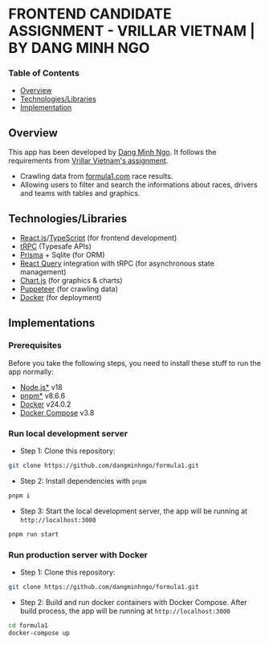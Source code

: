 # FRONTEND CANDIDATE ASSIGNMENT - VRILLAR VIETNAM | BY DANG MINH NGO

### Table of Contents

- [Overview](#overview)
- [Technologies/Libraries](#technologies-libraries)
- [Implementation](#implementation)

## Overview

This app has been developed by [Dang Minh Ngo](https://dangminhngo.github.io). It follows the requirements from [Vrillar Vietnam's assignment](https://github.com/dangminhngo/formula1/assets/ASSIGNMENT.md).

- Crawling data from [formula1.com](https://formula1.com/en) race results.
- Allowing users to filter and search the informations about races, drivers and teams with tables and graphics.

## Technologies/Libraries

- [React.js](https://react.dev)/[TypeScript](https://typescriptlang.org) (for frontend development)
- [tRPC](https://trpc.io) (Typesafe APIs)
- [Prisma](https://www.prisma.io) + Sqlite (for ORM)
- [React Query](https://tanstack.com/query/latest) integration with tRPC (for asynchronous state management)
- [Chart.js](https://www.chartjs.org) (for graphics & charts)
- [Puppeteer](https://pptr.dev) (for crawling data)
- [Docker](https://www.docker.com) (for deployment)

## Implementations

### Prerequisites

Before you take the following steps, you need to install these stuff to run the app normally:

- [Node.js\*](https://nodejs.org/en) v18
- [pnpm\*](https://pnpm.io) v8.6.6
- [Docker](https://www.docker.com/) v24.0.2
- [Docker Compose](https://docs.docker.com/compose/) v3.8

### Run local development server

- Step 1: Clone this repository:

```bash
git clone https://github.com/dangminhngo/formula1.git
```

- Step 2: Install dependencies with `pnpm`

```bash
pnpm i
```

- Step 3: Start the local development server, the app will be running at `http://localhost:3000`

```bash
pnpm run start
```

### Run production server with Docker

- Step 1: Clone this repository:

```bash
git clone https://github.com/dangminhngo/formula1.git

```

- Step 2: Build and run docker containers with Docker Compose. After build process, the app will be running at `http://localhost:3000`

```bash
cd formula1
docker-compose up
```
